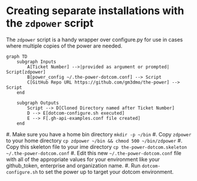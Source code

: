 # Creating separate installations with the `zdpower` script
The `zdpower` script is a handy wrapper over configure.py for use in cases where multiple copies of the power are needed. 

```mermaid
graph TD
    subgraph Inputs
        A[Ticket Number] -->|provided as argument or prompted| Script[zdpower]
        B[power_config ~/.the-power-dotcom.conf] --> Script
        C[GitHub Repo URL https://github.com/gm3dmo/the-power] --> Script
    end

    subgraph Outputs
        Script --> D[Cloned Directory named after Ticket Number]
        D --> E[dotcom-configure.sh executed]
        E --> F[.gh-api-examples.conf file created]
    end
```


#. Make sure you have a home bin directory `mkdir -p ~/bin`
#. Copy `zdpower` to your home directory `cp zdpower ~/bin && chmod 500 ~/bin/zdpower` 
#. Copy this skeleton file to your ime directory `cp the-power-dotcom.skeleton  ~/.the-power-dotcom.conf`
#. Edit this new `~/.the-power-dotcom.conf` file with all of the appropriate values for your environment like your github_token, enterprise and organization name.
#. Run `dotcom-configure.sh` to set the power up to target your dotcom environment.

